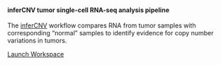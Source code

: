 #### inferCNV tumor single-cell RNA-seq analysis pipeline

The [inferCNV](https://github.com/broadinstitute/inferCNV) workflow compares RNA from tumor samples with corresponding “normal” samples to identify evidence for copy number variations in tumors.

<go-arrow>[Launch Workspace](https://anvil.terra.bio/#workspaces/help-gatk/InferCNV_SCP_scRNA-seq)</go-arrow>
